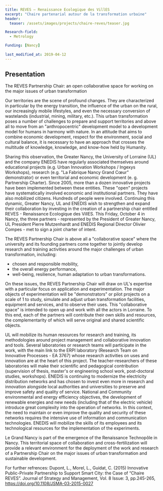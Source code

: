 ```yaml
---
title: REVES – Renaissance Ecologique des VillES
excerpt: "Chaire partenarial autour de la transformation urbaine"
header:
  teaser: /assets/images/projects/chaire-reves/teaser.jpg

Research-field:
  - Metrology

Funding: [Nancy]
   
last_modified_at: 2019-04-12
---
```


## Presentation

The REVES Partnership Chair: an open collaborative space for working on the major issues of urban transformation

Our territories are the scene of profound changes. They are characterized in particular by the energy transition, the influence of the urban on the rural, our increasingly mobile lifestyles, and even the necessary conversion of wastelands (industrial, mining, military, etc.). This urban transformation poses a number of challenges to prepare and support territories and above all to move from an "anthropocentric" development model to a development model for humans in harmony with nature. In an attitude that aims to combine economic development, respect for the environment, social and cultural balance, it is necessary to have an approach that crosses the multitude of knowledge, knowledge, and know-how held by Humanity.

Sharing this observation, the Greater Nancy, the University of Lorraine (UL) and the company ENEDIS have regularly associated themselves around educational projects (e.g. Urban Innovation Workshops / Ingexys Workshops), research (e.g. "La Fabrique Nancy Grand Cœur" demonstrator) or even territorial and economic development (e. g. Partnership Charter). Since 2005, more than a dozen innovative projects have been implemented between these entities. These "open" projects have systematically involved economic and institutional partners. They have also mobilized citizens. Hundreds of people were involved.
Continuing this dynamic, Greater Nancy, UL and ENEDIS wish to strengthen and expand their collaboration by investing in the creation of a partnership chair entitled REVES - Renaissance Ecologique des VillES. This Friday, October 4 in Nancy, the three partners - represented by the President of Greater Nancy, UL President Pierre Mutzenhardt and ENEDIS Regional Director Olivier Compes - met to sign a joint charter of intent.


The REVES Partnership Chair is above all a "collaborative space" where the university and its founding partners come together to jointly develop research and training activities around the major challenges of urban transformation, including:
 - chosen and responsible mobility,
 - the overall energy performance,
 - well-being, resilience, human adaptation to urban transformations.

On these issues, the REVES Partnership Chair will draw on UL's expertise with a particular focus on application and experimentation. The major objects of experimentation will be "demonstrators" or pilot projects on a scale of 1 to study, simulate and adjust urban transformation facilities, equipment and services, and to observe their uses.
This "collaborative space" is intended to open up and work with all the actors in Lorraine. To this end, each of the partners will contribute their own skills and resources, the complementarity of which will serve original and shared scientific objects.

UL will mobilize its human resources for research and training, its methodologies around project management and collaborative innovation and tools. Several laboratories or research teams will participate in the work, with the main link to the ERPI laboratory (Research Team on Innovative Processes - EA 3767) whose research activities on uses and innovation are at the heart of this project. The teacher-researchers of these laboratories will make their scientific and pedagogical contribution (supervision of thesis, master's or engineering school work, post-doctoral studies, workshops).
ENEDIS is continuing to modernize the electricity distribution networks and has chosen to invest even more in research and innovation alongside local authorities and universities to preserve and improve safety and quality of service. National and Community environmental and energy efficiency objectives, the development of renewable energies and new needs (including that of the electric vehicle) introduce great complexity into the operation of networks. In this context, the need to maintain or even improve the quality and security of these networks requires the intensive use of information and communication technologies. ENEDIS will mobilize the skills of its employees and its technological resources for the implementation of the experiments.

Le Grand Nancy is part of the emergence of the Renaissance Technopôle in Nancy. This territorial space of collaboration and cross-fertilization will provide a relevant environment for the deployment of the work and research of a Partnership Chair on the major issues of urban transformation and sustainable development.

For further refrences: Dupont, L., Morel, L., Guidat, C. (2015) Innovative Public-Private Partnership to Support Smart City: the Case of “Chaire REVES”. Journal of Strategy and Management, Vol. 8 Issue: 3, pp.245-265, https://doi.org/10.1108/JSMA-03-2015-0027
